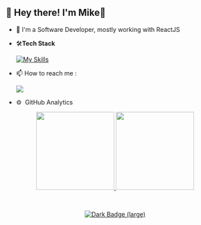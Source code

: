 <!-- [![Gmail Badge](https://img.shields.io/badge/-mr.m.botkin@gmail.com-c14438?style=flat-square&logo=Gmail&logoColor=white&link=mailto:mr.m.botkin@gmail.com)](mailto:mr.m.botkin@gmail.com)  -->

<h2>👋 Hey there! I'm Mike👋</h2>

- 👀 I'm a Software Developer, mostly working with ReactJS

- 🛠**Tech Stack**

  [![My Skills](https://skillicons.dev/icons?i=javascript,typescript,react,redux,nodejs,html,css,styledcomponents,git,mysql,mongodb,firebase,webpack&theme=dark&perline=5)](https://skillicons.dev)
 
- 📫 How to reach me : 

    <a href="mailto:mr.m.botkin@gmail.com"><img  src="https://img.shields.io/badge/-mr.m.botkin@gmail.com-D14836?style=flat&logo=Gmail&logoColor=white"/></a>

- ⚙️ &nbsp;GitHub Analytics

<p align="center">
<a href="https://github.com/mr-bmv">
  <img height="180em" src="https://github-readme-stats-eight-theta.vercel.app/api?username=mr-bmv&show_icons=true&theme=onedark&include_all_commits=true&count_private=true"/>
  <img height="180em" src="https://github-readme-stats-eight-theta.vercel.app/api/top-langs/?username=mr-bmv&layout=compact&langs_count=8&theme=onedark"/>
</a>
</p>
<br />
  
<p align="center">
  <a href="https://www.codewars.com/users/BoMiVi" target="_blank">
    <img alt="Dark Badge (large)" class="hidden dark:block" src="https://www.codewars.com/users/BoMiVi/badges/large">
  </a>
</p>
